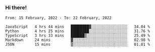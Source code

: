 ### Hi there!

<!--START_SECTION:waka-->
```text
From: 15 February, 2022 - To: 22 February, 2022

JavaScript   4 hrs 44 mins   ████████▓░░░░░░░░░░░░░░░░   34.04 % 
Python       4 hrs 25 mins   ████████░░░░░░░░░░░░░░░░░   31.76 % 
TypeScript   3 hrs 33 mins   ██████▒░░░░░░░░░░░░░░░░░░   25.49 % 
Markdown     24 mins         ▓░░░░░░░░░░░░░░░░░░░░░░░░   02.98 % 
JSON         15 mins         ▒░░░░░░░░░░░░░░░░░░░░░░░░   01.81 % 
```
<!--END_SECTION:waka-->
